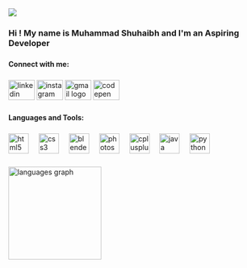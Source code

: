 <div align="left">
  <img src="https://visitor-badge.laobi.icu/badge?page_id=shuhaibh.shuhaibh&left_color=gray&right_color=lightslategray"  />
</div>

###

<h3 align="left">Hi ! My name is Muhammad Shuhaibh and I'm an Aspiring Developer</h3>

###

<h4 align="left">Connect with me:</h4>

###

<div align="left">
  <a href="https://www.linkedin.com/in/muhammad-shuhaibh/" target="_blank" style="text-decoration:none;">
    <img src="https://raw.githubusercontent.com/maurodesouza/profile-readme-generator/master/src/assets/icons/social/linkedin/default.svg" width="52" height="40" alt="linkedin logo"  />
  </a>
  <a href="https://www.instagram.com/shuhaibh_" target="_blank" style="text-decoration:none;">
    <img src="https://raw.githubusercontent.com/maurodesouza/profile-readme-generator/master/src/assets/icons/social/instagram/default.svg" width="52" height="40" alt="instagram logo"  />
  </a>
  <a href="https://mail.google.com/mail/u/0/#inbox?compose=DmwnWrRlRQmCsPkrKwxrcPVScdRnVlltXbQfzQQZNNpvqXbcRzgwwNMxHHsHVxRDwCrmHlZggSsB" target="_blank" style="text-decoration:none;">
    <img src="https://raw.githubusercontent.com/maurodesouza/profile-readme-generator/master/src/assets/icons/social/gmail/default.svg" width="52" height="40" alt="gmail logo"  />
  </a>
  <a href="https://codepen.io/Shuhaibh" target="_blank" style="text-decoration:none;">
    <img src="https://raw.githubusercontent.com/maurodesouza/profile-readme-generator/master/src/assets/icons/social/codepen/default.svg" width="52" height="40" alt="codepen logo"  />
  </a>
</div>

###

<h4 align="left">Languages and Tools:</h4>

###

<div align="left">
  <img src="https://cdn.jsdelivr.net/gh/devicons/devicon/icons/html5/html5-original.svg" height="40" alt="html5 logo"  />
  <img width="12" />
  <img src="https://cdn.jsdelivr.net/gh/devicons/devicon/icons/css3/css3-original.svg" height="40" alt="css3 logo"  />
  <img width="12" />
  <img src="https://cdn.jsdelivr.net/gh/devicons/devicon/icons/blender/blender-original.svg" height="40" alt="blender logo"  />
  <img width="12" />
  <img src="https://cdn.jsdelivr.net/gh/devicons/devicon/icons/photoshop/photoshop-plain.svg" height="40" alt="photoshop logo"  />
  <img width="12" />
  <img src="https://cdn.jsdelivr.net/gh/devicons/devicon/icons/cplusplus/cplusplus-original.svg" height="40" alt="cplusplus logo"  />
  <img width="12" />
  <img src="https://cdn.jsdelivr.net/gh/devicons/devicon/icons/java/java-original.svg" height="40" alt="java logo"  />
  <img width="12" />
  <img src="https://cdn.jsdelivr.net/gh/devicons/devicon/icons/python/python-original.svg" height="40" alt="python logo"  />
</div>

###

<div align="left">
  <img src="https://github-readme-stats.vercel.app/api/top-langs?username=shuhaibh&locale=en&hide_title=false&layout=compact&card_width=320&langs_count=7&theme=apprentice&hide_border=true" height="184" alt="languages graph"  />
<!-- <img src="https://github-readme-stats.vercel.app/api?username=shuhaibh&hide_title=false&hide_rank=false&show_icons=false&include_all_commits=true&count_private=true&disable_animations=false&theme=apprentice&locale=en&hide_border=true" height="155" alt="stats graph"  />
  <img src="https://streak-stats.demolab.com?user=shuhaibh&locale=en&mode=daily&theme=apprentice&hide_border=true&border_radius=5" height="142" alt="streak graph"  />
</div>
###
-->
